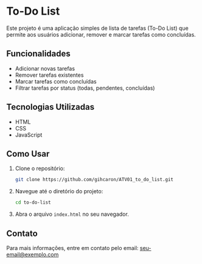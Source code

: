 # To-Do List

Este projeto é uma aplicação simples de lista de tarefas (To-Do List) que permite aos usuários adicionar, remover e marcar tarefas como concluídas.

## Funcionalidades

- Adicionar novas tarefas
- Remover tarefas existentes
- Marcar tarefas como concluídas
- Filtrar tarefas por status (todas, pendentes, concluídas)

## Tecnologias Utilizadas

- HTML
- CSS
- JavaScript

## Como Usar

1. Clone o repositório:
    ```bash
    git clone https://github.com/gihcaron/ATV01_to_do_list.git
    ```
2. Navegue até o diretório do projeto:
    ```bash
    cd to-do-list
    ```
3. Abra o arquivo `index.html` no seu navegador.

## Contato

Para mais informações, entre em contato pelo email: seu-email@exemplo.com
